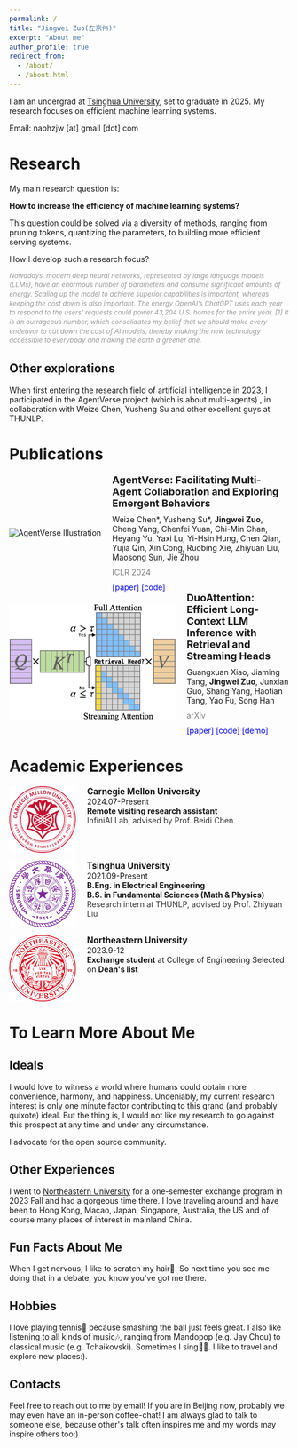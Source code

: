 ```yaml
---
permalink: /
title: "Jingwei Zuo(左京伟)"
excerpt: "About me"
author_profile: true
redirect_from: 
  - /about/
  - /about.html
---
```


I am an undergrad at [Tsinghua University](https://www.tsinghua.edu.cn/en/), set to graduate in 2025. My research focuses on efficient machine learning systems.

Email: naohzjw [at] gmail [dot] com

Research
=====

My main research question is:

**How to increase the efficiency of machine learning systems?**

This question could be solved via a diversity of methods, ranging from pruning tokens, quantizing the parameters, to building more efficient serving systems.



How I develop such a research focus?

<p style="font-size: 0.85em; color: #999999; font-style: italic; line-height: 1.4; margin: 10px 0;">
        Nowadays, modern deep neural networks, represented by large language models (LLMs), have an enormous number of parameters and consume significant amounts of energy. Scaling up the model to achieve superior capabilities is important, whereas keeping the cost down is also important. The energy OpenAI’s ChatGPT uses each year to respond to the users’ requests could power 43,204 U.S. homes for the entire year. [1] It is an outrageous number, which consolidates my belief that we should make every endeavor to cut down the cost of AI models, thereby making the new technology accessible to everybody and making the earth a greener one.
</p>






Other explorations
-----
When first entering the research field of artificial intelligence in 2023, I participated in the AgentVerse project (which is about multi-agents) , in collaboration with Weize Chen, Yusheng Su and other excellent guys at THUNLP.


Publications
======
<div style="display: flex; align-items: center;">
    <div style="flex-shrink: 0; margin-right: 20px;">
        <img src="https://github.com/OpenBMB/AgentVerse/assets/11704492/6db1c907-b7fc-42f9-946c-89853a28f386" alt="AgentVerse Illustration" style="max-width: 300px;">
    </div>
    <div>
        <div style="font-size: 18px; font-weight: bold; margin-bottom: 10px;">
            AgentVerse: Facilitating Multi-Agent Collaboration and Exploring Emergent Behaviors
        </div>
        <div style="font-size: 14px; margin-bottom: 10px;">
            Weize Chen*, Yusheng Su*, <b>Jingwei Zuo</b>, Cheng Yang, Chenfei Yuan, Chi-Min Chan, Heyang Yu, Yaxi Lu, Yi-Hsin Hung, Chen Qian, Yujia Qin, Xin Cong, Ruobing Xie, Zhiyuan Liu, Maosong Sun, Jie Zhou
        </div>
        <div style="font-size: 14px; color: gray;">
            ICLR 2024
        </div>
        <div style="font-size: 14px; margin-top: 10px;">
            <a href="https://arxiv.org/abs/2308.10848" style="text-decoration: none; color: blue;">[paper]</a>
            <a href="https://github.com/OpenBMB/AgentVerse" style="text-decoration: none; color: blue;">[code]</a>
        </div>
    </div>
</div>

<div style="display: flex; align-items: center;">
    <div style="flex-shrink: 0; margin-right: 20px;">
        <img src="../images/duo_thumbnail.jpg" alt="DuoAttention Illustration" style="max-width: 300px;">
    </div>
    <div>
        <div style="font-size: 18px; font-weight: bold; margin-bottom: 10px;">
            DuoAttention: Efficient Long-Context LLM Inference with Retrieval and Streaming Heads
        </div>
        <div style="font-size: 14px; margin-bottom: 10px;">
            Guangxuan Xiao, Jiaming Tang, <b>Jingwei Zuo</b>, Junxian Guo, Shang Yang, Haotian Tang, Yao Fu, Song Han
        </div>
        <div style="font-size: 14px; color: gray;">
            arXiv
        </div>
        <div style="font-size: 14px; margin-top: 10px;">
            <a href="https://arxiv.org/abs/2410.10819" style="text-decoration: none; color: blue;">[paper]</a>
            <a href="https://github.com/mit-han-lab/duo-attention" style="text-decoration: none; color: blue;">[code]</a>
            <a href="https://youtu.be/tyTkZOqKt6U" style="text-decoration: none; color: blue;">[demo]</a>
        </div>
    </div>
</div>

Academic Experiences
======

<div style="margin: 1em 0; display: flex; align-items: flex-start;">

<img src="/images/cmu-seal-r.png" style="height: 120px; margin-right: 20px; flex-shrink: 0;">

<div>
<b style="font-size: 1.1em;">Carnegie Mellon University</b><br>
<text style="font-size: 1em;">2024.07-Present</text><br>
<b style="font-size: 1em;">Remote visiting research assistant</b><br>
<text style="font-size: 1em; color: #333;">InfiniAI Lab, advised by Prof. Beidi Chen</text>
</div>

</div>

<div style="margin: 1em 0; display: flex; align-items: flex-start;">

<img src="/images/tsinghua.png" style="height: 120px; margin-right: 20px; flex-shrink: 0;">

<div>
<b style="font-size: 1.1em;">Tsinghua University</b><br>
<text style="font-size: 1em;">2021.09-Present</text><br>
<b style="font-size: 1em;">B.Eng. in Electrical Engineering</b><br>
<b style="font-size: 1em;">B.S. in Fundamental Sciences (Math & Physics)</b><br>
<text style="font-size: 1em; color: #333;">Research intern at THUNLP, advised by Prof. Zhiyuan Liu</text>
</div>

</div>

<div style="margin: 1em 0; display: flex; align-items: flex-start;">

<img src="/images/northeastern.png" style="height: 120px; margin-right: 20px; flex-shrink: 0;">

<div>
<b style="font-size: 1.1em;">Northeastern University</b><br>
<text style="font-size: 1em;">2023.9-12</text><br>
<b style="font-size: 1em;">Exchange student</b> at College of Engineering
Selected on <b style="fondt-size: 1em;"> Dean's list</b>
</div>

</div>


To Learn More About Me
======

Ideals
------
I would love to witness a world where humans could obtain more convenience, harmony, and happiness. Undeniably, my current research interest is only one minute factor contributing to this grand (and probably quixote) ideal. But the thing is, I would not like my research to go against this prospect at any time and under any circumstance.

I advocate for the open source community.

Other Experiences
------

I went to [Northeastern University](https://www.northeastern.edu/) for a one-semester exchange program in 2023 Fall and had a gorgeous time there. I love traveling around and have been to Hong Kong, Macao, Japan, Singapore, Australia, the US and of course many places of interest in mainland China.

Fun Facts About Me
------

When I get nervous, I like to scratch my hair😬. So next time you see me doing that in a debate, you know you've got me there.

Hobbies
------

I love playing tennis🎾 because smashing the ball just feels great. I also like listening to all kinds of music🎶, ranging from Mandopop (e.g. Jay Chou) to classical music (e.g. Tchaikovski). Sometimes I sing👨‍🎤. I like to travel and explore new places:).

Contacts
------

Feel free to reach out to me by email! If you are in Beijing now, probably we may even have an in-person coffee-chat! I am always glad to talk to someone else, because other's talk often inspires me and my words may inspire others too:)